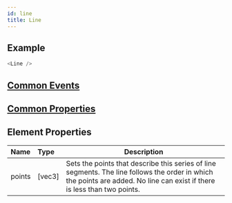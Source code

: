 ```yaml
---
id: line
title: Line
---
```


## Example

```javascript
<Line />
```

## [Common Events](../types/Events.md)

## [Common Properties](../types/Properties.md)

## Element Properties

| Name   | Type   | Description                                                                                                                                                               |
| :----- | :----- | ------------------------------------------------------------------------------------------------------------------------------------------------------------------------- |
| points | [vec3] | Sets the points that describe this series of line segments. The line follows the order in which the points are added. No line can exist if there is less than two points. |
